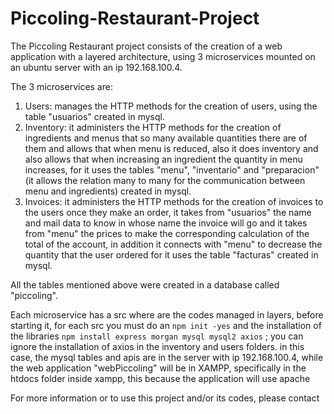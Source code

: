 # Piccoling-Restaurant-Project
The Piccoling Restaurant project consists of the creation of a web application with a layered architecture, using 3 microservices mounted on an ubuntu server with an ip 192.168.100.4.

The 3 microservices are:
1. Users: manages the HTTP methods for the creation of users, using the table "usuarios" created in mysql.
2. Inventory: it administers the HTTP methods for the creation of ingredients and menus that so many available quantities there are of them and allows that when menu is reduced, also it does inventory and also allows that when increasing an ingredient the quantity in menu increases, for it uses the tables "menu", "inventario" and "preparacion" (it allows the relation many to many for the communication between menu and ingredients) created in mysql.
3. Invoices: it administers the HTTP methods for the creation of invoices to the users once they make an order, it takes from "usuarios" the name and mail data to know in whose name the invoice will go and it takes from "menu" the prices to make the corresponding calculation of the total of the account, in addition it connects with "menu" to decrease the quantity that the user ordered for it uses the table "facturas" created in mysql.

All the tables mentioned above were created in a database called "piccoling".

Each microservice has a src where are the codes managed in layers, before starting it, for each src you must do an ```npm init -yes``` and the installation of the libraries ```npm install express morgan mysql mysql2 axios``` ; you can ignore the installation of axios in the inventory and users folders.
in this case, the mysql tables and apis are in the server with ip 192.168.100.4, while the web application "webPiccoling" will be in XAMPP, specifically in the htdocs folder inside xampp, this because the application will use apache


For more information or to use this project and/or its codes, please contact 
